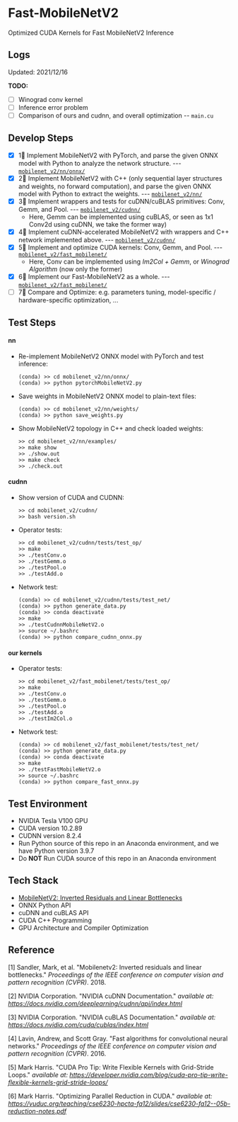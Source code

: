 # Fast-MobileNetV2
Optimized CUDA Kernels for Fast MobileNetV2 Inference

## Logs

Updated:  2021/12/16

**TODO:** 

- [ ] Winograd conv kernel
- [ ] Inference error problem
- [ ] Comparison of ours and cudnn, and overall optimization -- `main.cu`

## Develop Steps

- [x] 1⃣️  Implement MobileNetV2 with PyTorch, and parse the given ONNX model with Python to analyze the network structure. ---  [`mobilenet_v2/nn/onnx/`](https://github.com/zhliuworks/Fast-MobileNetV2/tree/master/mobilenet_v2/nn/onnx)
- [x] 2⃣️  Implement MobileNetV2 with C++ (only sequential layer structures and weights, no forward computation), and parse the given ONNX model with Python to extract the weights. --- [`mobilenet_v2/nn/`](https://github.com/zhliuworks/Fast-MobileNetV2/tree/master/mobilenet_v2/nn)
- [x] 3⃣️  Implement wrappers and tests for cuDNN/cuBLAS primitives: Conv, Gemm, and Pool. --- [`mobilenet_v2/cudnn/`](https://github.com/zhliuworks/Fast-MobileNetV2/tree/master/mobilenet_v2/cudnn)
  * Here, Gemm can be implemented using cuBLAS, or seen as 1x1 Conv2d using cuDNN, we take the former way)
- [x] 4⃣️  Implement cuDNN-accelerated MobileNetV2 with wrappers and C++ network implemented above. --- [`mobilenet_v2/cudnn/`](https://github.com/zhliuworks/Fast-MobileNetV2/tree/master/mobilenet_v2/cudnn)
- [x] 5⃣️  Implement and optimize CUDA kernels: Conv, Gemm, and Pool. --- [`mobilenet_v2/fast_mobilenet/`](https://github.com/zhliuworks/Fast-MobileNetV2/tree/master/mobilenet_v2/fast_mobilenet)
  * Here, Conv can be implemented using *Im2Col + Gemm*, or *Winograd Algorithm* (now only the former)
- [x] 6⃣️  Implement our Fast-MobileNetV2 as a whole. --- [`mobilenet_v2/fast_mobilenet/`](https://github.com/zhliuworks/Fast-MobileNetV2/tree/master/mobilenet_v2/fast_mobilenet)
- [ ] 7⃣️  Compare and Optimize: e.g. parameters tuning, model-specific / hardware-specific optimization, ...

## Test Steps

#### nn

* Re-implement MobileNetV2 ONNX model with PyTorch and test inference:

  ```shell
  (conda) >> cd mobilenet_v2/nn/onnx/
  (conda) >> python pytorchMobileNetV2.py
  ```

* Save weights in MobileNetV2 ONNX model to plain-text files:

  ```shell
  (conda) >> cd mobilenet_v2/nn/weights/
  (conda) >> python save_weights.py
  ```

* Show MobileNetV2 topology in C++ and check loaded weights:

  ```shell
  >> cd mobilenet_v2/nn/examples/
  >> make show
  >> ./show.out
  >> make check
  >> ./check.out
  ```

#### cudnn

* Show version of CUDA and CUDNN:

  ```shell
  >> cd mobilenet_v2/cudnn/
  >> bash version.sh
  ```

* Operator tests:

  ```shell
  >> cd mobilenet_v2/cudnn/tests/test_op/
  >> make
  >> ./testConv.o
  >> ./testGemm.o
  >> ./testPool.o
  >> ./testAdd.o
  ```

* Network test:

  ```shell
  (conda) >> cd mobilenet_v2/cudnn/tests/test_net/
  (conda) >> python generate_data.py
  (conda) >> conda deactivate
  >> make
  >> ./testCudnnMobileNetV2.o
  >> source ~/.bashrc
  (conda) >> python compare_cudnn_onnx.py
  ```

#### our kernels

* Operator tests:

  ```shell
  >> cd mobilenet_v2/fast_mobilenet/tests/test_op/
  >> make
  >> ./testConv.o
  >> ./testGemm.o
  >> ./testPool.o
  >> ./testAdd.o
  >> ./testIm2Col.o
  ```

* Network test:

  ```shell
  (conda) >> cd mobilenet_v2/fast_mobilenet/tests/test_net/
  (conda) >> python generate_data.py
  (conda) >> conda deactivate
  >> make
  >> ./testFastMobileNetV2.o
  >> source ~/.bashrc
  (conda) >> python compare_fast_onnx.py
  ```

## Test Environment

* NVIDIA Tesla V100 GPU
* CUDA version 10.2.89
* CUDNN version 8.2.4
* Run Python source of this repo in an Anaconda environment, and we have Python version 3.9.7
* Do **NOT** Run CUDA source of this repo in an Anaconda environment

## Tech Stack

* [MobileNetV2: Inverted Residuals and Linear Bottlenecks](https://arxiv.org/pdf/1801.04381.pdf)
* ONNX Python API
* cuDNN and cuBLAS API
* CUDA C++ Programming
* GPU Architecture and Compiler Optimization

## Reference

[1]  Sandler, Mark, et al. "Mobilenetv2: Inverted residuals and linear bottlenecks." *Proceedings of the IEEE conference on computer vision and pattern recognition (CVPR)*. 2018.

[2]  NVIDIA Corporation. "NVIDIA cuDNN Documentation." *available at: https://docs.nvidia.com/deeplearning/cudnn/api/index.html*

[3] NVIDIA Corporation. "NVIDIA cuBLAS Documentation." *available at: https://docs.nvidia.com/cuda/cublas/index.html*

[4] Lavin, Andrew, and Scott Gray. "Fast algorithms for convolutional neural networks." *Proceedings of the IEEE conference on computer vision and pattern recognition (CVPR)*. 2016.

[5] Mark Harris. "CUDA Pro Tip: Write Flexible Kernels with Grid-Stride Loops." *available at: https://developer.nvidia.com/blog/cuda-pro-tip-write-flexible-kernels-grid-stride-loops/*

[6] Mark Harris. "Optimizing Parallel Reduction in CUDA." *available at: https://vuduc.org/teaching/cse6230-hpcta-fa12/slides/cse6230-fa12--05b-reduction-notes.pdf*
